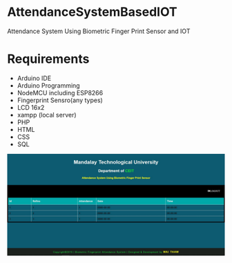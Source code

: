 # AttendanceSystemBasedIOT
Attendance System Using Biometric Finger Print Sensor and IOT
# Requirements
* Arduino IDE
* Arduino Programming
* NodeMCU including ESP8266
* Fingerprint Sensro(any types)
* LCD 16x2
* xampp (local server)
* PHP
* HTML
* CSS
* SQL

![Screenshot](ss.jpg)
